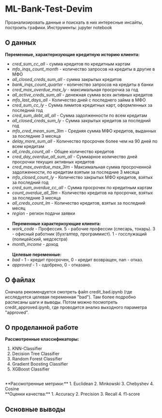 # ML-Bank-Test-Devim
Проанализировать данные и поискать в них интересные инсайты, построить графики.
Инструменты: jupyter notebook

## О данных
**Переменные, характеризующие кредитную историю клиента:** <br/>
* *cred_sum_cc_all* - сумма кредитов по кредитным картам <br/>
* *mfo_inqs_count_month* - количество запросов на кредиты в другие в МФО <br/>
* *all_closed_creds_sum_all* - сумма закрытых кредитов <br/>
* *bank_inqs_count_quarter* - количество запросов на кредиты в банки <br/>
* *cred_max_overdue_max_ly* - максимальная просрочка за год <br/>
* *all_active_creds_sum_all* - денежная сумма всех активных кредитов <br/>
* *mfo_last_days_all* - Количество дней с последнего займа в МФО <br/>
* *cred_sum_cc_ly* - Сумма лимитов кредитных карт, оформленных за последний год <br/>
* *cred_sum_debt_all_all* - Сумма задолженности по всем кредитам <br/>
* *all_closed_creds_sum_ly* - Сумма закрытых кредитов за последний год <br/>
* *mfo_cred_mean_sum_3lm* - Средняя сумма МФО кредитов, выданных за последние 3 месяца <br/>
* *delay_more_sum_all* - Количество просрочек более чем на 90 дней по всем кредитам <br/>
* *all_creds_count_all* - Общее количество кредитов <br/>
* *cred_day_overdue_all_sum_all* - Суммарное количество дней просрочки текущих активных кредитов <br/>
* *cred_max_overdue_max_3lm* - Максимальная сумма просроченной задолженности, по кредитам взятым за последние 3 месяца <br/>
* *mfo_closed_count_ly* - Количество закрытых МФО кредитов, взятых за последний год <br/>
* *cred_sum_overdue_cc_all* - Сумма просрочек по кредитным картам <br/>
* *count_overdue_all_3lm* - Количество кредитов на просрочке, взятых за последние 3 месяца <br/>
* *all_creds_count_lm* - Количество кредитов, взятых за последний месяц <br/>
* *region* - регион подачи заявки <br/> <br/>
**Переменные характеризующие клиента:** <br/> 
* *work_code* - Профессия. 5 - рабочие профессии (слесарь, токарь). 3 - офисный работник (бухгалтер, программист). 1 - госслужащий (полицейский, медсестра) <br/>
* *month_income* - доход <br/> <br/>
**Целевые переменные:**
* *bad* - 1 - кредит просрочен, 0 - кредит возвращен, nan - отказ. <br/>
* *approved* - 1 - одобрено, 0 - отказано.

## О файлах
Сначала рекомендуется смотреть файл credit_bad.ipynb (где исследуется целевая переменная "bad"). Там более подробно расписаны шаги и выводы.
Потом можно посмотреть credit_approved.ipynb, где проводится анализ выходного параметра "approved".

## О проделанной работе
**Рассмотренные классификаторы:**
1. KNN-Classifier
2. Decision Tree Classifier
3. Random Forest Classifier
4. Gradient Boosting Classifier
5. XGBoost Classifier
<br/>
**Рассмотренные метрики:**
1. Euclidean
2. Minkowski
3. Chebyshev
4. Cosine
<br/>
**Оценки качества:**
1. Accuracy
2. Precision
3. Recall
4. f1-score

## Основные выводы

